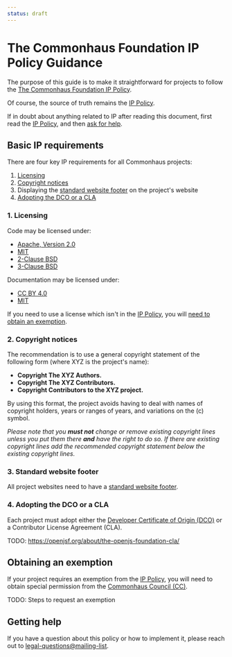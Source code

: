 ```yaml
---
status: draft
---
```

# The Commonhaus Foundation IP Policy Guidance

The purpose of this guide is to make it straightforward for projects to follow the [The Commonhaus Foundation IP Policy][IP Policy].

Of course, the source of truth remains the [IP Policy][].

If in doubt about anything related to IP after reading this document, first read the [IP Policy][], and then [ask for help](#getting-help).

## Basic IP requirements

There are four key IP requirements for all Commonhaus projects:

1. [Licensing](#1-licensing)
2. [Copyright notices](#2-copyright-notices)
3. Displaying the [standard website footer](#3-standard-website-footer) on the project's website
4. [Adopting the DCO or a CLA](#4-adopting-the-dco-or-a-cla)

### 1. Licensing

Code may be licensed under:
  * [Apache, Version 2.0](http://www.apache.org/licenses/LICENSE-2.0)
  * [MIT](https://opensource.org/licenses/MIT)
  * [2-Clause BSD](https://opensource.org/licenses/BSD-2-Clause)
  * [3-Clause BSD](https://opensource.org/licenses/BSD-3-Clause)

Documentation may be licensed under:
  * [CC BY 4.0](http://creativecommons.org/licenses/by/4.0/)
  * [MIT](https://opensource.org/licenses/MIT)

If you need to use a license which isn't in the [IP Policy][], you will [need to obtain an exemption](#obtaining-an-exemption).

### 2. Copyright notices

The recommendation is to use a general copyright statement of the following form (where XYZ is the project's name):

- **Copyright The XYZ Authors.**
- **Copyright The XYZ Contributors.**
- **Copyright Contributors to the XYZ project.**

By using this format, the project avoids having to deal with names of copyright holders, years or ranges of years, and variations on the (c) symbol.

_Please note that you **must not** change or remove existing copyright lines unless you put them there **and** have the right to do so.
If there are existing copyright lines add the recommended copyright statement below the existing copyright lines._

### 3. Standard website footer

All project websites need to have a [standard website footer][].

### 4. Adopting the DCO or a CLA

Each project must adopt either the [Developer Certificate of Origin (DCO)][DCO] or a Contributor License Agreement (CLA).

TODO: https://openjsf.org/about/the-openjs-foundation-cla/

## Obtaining an exemption

If your project requires an exemption from the [IP Policy][], you will need to obtain special permission from the [Commonhaus Council (CC)][cc].

TODO: Steps to request an exemption

[cc]: ../GOVERNANCE.md#commonhaus-council "Commonhaus Council"

## Getting help

If you have a question about this policy or how to implement it, please reach out to [legal-questions@mailing-list](mailto:legal-questions@mailing-list).


[IP Policy]: https://ip-policy.website
[DCO]: https://developercertificate.org
[ICLA]: https://individual-cla.website
[standard website footer]: website-footers.md

